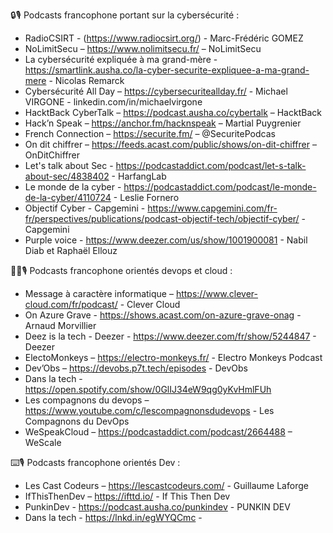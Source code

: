 🔒🎙️ Podcasts francophone portant sur la cybersécurité : 
 - RadioCSIRT - (https://www.radiocsirt.org/) - Marc-Frédéric GOMEZ
 - NoLimitSecu – https://www.nolimitsecu.fr/ – NoLimitSecu
 - La cybersécurité expliquée à ma grand-mère - https://smartlink.ausha.co/la-cyber-securite-expliquee-a-ma-grand-mere - Nicolas Remarck
 - Cybersécurité All Day – https://cybersecuriteallday.fr/ - Michael VIRGONE - linkedin.com/in/michaelvirgone
 - HacktBack CyberTalk – https://podcast.ausha.co/cybertalk – HacktBack
 - Hack’n Speak – https://anchor.fm/hacknspeak – Martial Puygrenier
 - French Connection – https://securite.fm/ – @SecuritePodcas
 - On dit chiffrer – https://feeds.acast.com/public/shows/on-dit-chiffrer – OnDitChiffrer
 - Let's talk about Sec - https://podcastaddict.com/podcast/let-s-talk-about-sec/4838402 - HarfangLab
 - Le monde de la cyber - https://podcastaddict.com/podcast/le-monde-de-la-cyber/4110724 - Leslie Fornero
 - Objectif Cyber - Capgemini - https://www.capgemini.com/fr-fr/perspectives/publications/podcast-objectif-tech/objectif-cyber/ - Capgemini
 - Purple voice - https://www.deezer.com/us/show/1001900081 - Nabil Diab et Raphaël Ellouz
   

😶‍🌫️🎙️ Podcasts francophone orientés devops et cloud :
 - Message à caractère informatique – https://www.clever-cloud.com/fr/podcast/ - Clever Cloud
 - On Azure Grave - https://shows.acast.com/on-azure-grave-onag - Arnaud Morvillier
 - Deez is la tech - Deezer - https://www.deezer.com/fr/show/5244847 - Deezer
 - ElectoMonkeys – https://electro-monkeys.fr/ - Electro Monkeys Podcast
 - Dev’Obs – https://devobs.p7t.tech/episodes - DevObs
 - Dans la tech - https://open.spotify.com/show/0GlIJ34eW9qg0yKvHmlFUh
 - Les compagnons du devops – https://www.youtube.com/c/lescompagnonsdudevops - Les Compagnons du DevOps
 - WeSpeakCloud – https://podcastaddict.com/podcast/2664488 – WeScale
   

⌨️🎙️ Podcasts francophone orientés Dev :
 - Les Cast Codeurs – https://lescastcodeurs.com/ - Guillaume Laforge
 - IfThisThenDev – https://ifttd.io/ - If This Then Dev
 - PunkinDev - https://podcast.ausha.co/punkindev - PUNKIN DEV
 - Dans la tech - https://lnkd.in/egWYQCmc - 
 
 
 
